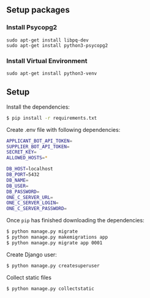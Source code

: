 ## Setup packages 
### Install Psycopg2
```sha
sudo apt-get install libpq-dev
sudo apt-get install python3-psycopg2
```  
### Install Virtual Environment 

```sha
sudo apt-get install python3-venv
```


## Setup

Install the dependencies:
```sh
$ pip install -r requirements.txt
```

Create .env file with following dependencies:
```sh
APPLICANT_BOT_API_TOKEN=
SUPPLIER_BOT_API_TOKEN=
SECRET_KEY=
ALLOWED_HOSTS=*

DB_HOST=localhost
DB_PORT=5432
DB_NAME=
DB_USER=
DB_PASSWORD=
ONE_C_SERVER_URL=
ONE_C_SERVER_LOGIN=
ONE_C_SERVER_PASSWORD=
```

Once `pip` has finished downloading the dependencies:
```sh
$ python manage.py migrate
$ python manage.py makemigrations app
$ python manage.py migrate app 0001
```
Create Django user:
```sh
$ python manage.py createsuperuser
```
 
Collect static files
```sh
$ python manage.py collectstatic
```

